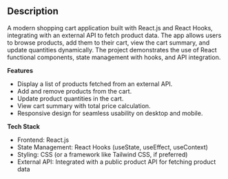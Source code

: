 ## Description

A modern shopping cart application built with React.js and React Hooks, integrating with an external API to fetch product data. The app allows users to browse products, add them to their cart, view the cart summary, and update quantities dynamically. The project demonstrates the use of React functional components, state management with hooks, and API integration.

**Features**
- Display a list of products fetched from an external API.
- Add and remove products from the cart.
- Update product quantities in the cart.
- View cart summary with total price calculation.
- Responsive design for seamless usability on desktop and mobile.

**Tech Stack**
- Frontend: React.js
- State Management: React Hooks (useState, useEffect, useContext)
- Styling: CSS (or a framework like Tailwind CSS, if preferred)
- External API: Integrated with a public product API for fetching product data
